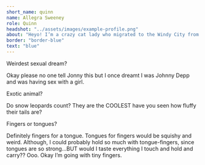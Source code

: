 ```yaml
---
short_name: quinn
name: Allegra Sweeney
role: Quinn
headshot: "../assets/images/example-profile.png"
about: "Heyo! I’m a crazy cat lady who migrated to the Windy City from good ol’ Minnesota. I love pickles, oversized sweaters, and naps by a window with a breeze. "
border: "border-blue"
text: "blue"
---
```

<p class="question">Weirdest sexual dream?</p>

<p class="answer">Okay please no one tell Jonny this but I once dreamt I was Johnny Depp and was having sex with a girl. </p>



<p class="question">Exotic animal?</p>

<p class="answer">Do snow leopards count? They are the COOLEST have you seen how fluffy their tails are? </p> 



<p class="question">Fingers or tongues? </p>

<p class="answer">Definitely fingers for a tongue. Tongues for fingers would be squishy and weird. Although, I could probably hold so much with tongue-fingers, since tongues are so strong...BUT would I taste everything I touch and hold and carry?? Ooo. Okay I’m going with tiny fingers.  </p>